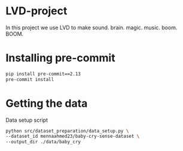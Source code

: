 # LVD-project
In this project we use LVD to make sound. brain. magic. music. boom. BOOM.

# Installing pre-commit
```bash
pip install pre-commit==2.13
pre-commit install
```

# Getting the data
Data setup script
```bash
python src/dataset_preparation/data_setup.py \
--dataset_id mennaahmed23/baby-cry-sense-dataset \
--output_dir ./data/baby_cry
```

